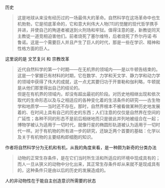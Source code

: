 历史
> 这是地球从来没有经历过的一场最伟大的革命。自然科学在这场革命中也生机勃勃，它是彻底革命的，它和意大利伟大人物[11]的觉醒的现代哲学携手并进，并使自己的殉道者被送到火刑场和牢狱。值得注意的是，新教徒同天主教徒一道竞相迫害他们。前者烧死了塞尔维特，后者烧死了乔尔丹诺·布鲁诺。这是一个需要巨人并且产生了巨人的时代，那是一些在学识、精神和性格方面的巨人。  

这里说的是 文艺复兴 和 宗教改革
> 近代自然科学的第一个时期——在无机界的领域内——是以牛顿告结束的。这是一个掌握已有材料的时期，它在数学、力学和天文学、静力学和动力学的领域中获得了伟大的成就，这一点尤其要归功于开普勒和伽利略，牛顿就是从他们那里得出自己的结论的。  
> 但是在有机界的领域内，却没有超出最初的阶段。对历史地相继出现和依次取代的生命形态以及与之相适应的各种变化着的生活条件的研究——古生物学和地质学——当时还不存在。那时，自然界根本不被看做某种历史地发展着的、在时间上具有自己的历史的东西；人们注意的仅仅是自然界在空间的广延性；各种不同的形态不是前后相继地而只是彼此并列地被组合在一起；博物学被认为适用于一切时代，就像行星的椭圆形轨道被认为适用于一切时代一样。对于有机物的所有进一步的研究，还缺乏两个首要的基础：化学以及关于有机物的主要结构即细胞的知识。  

作者将自然科学分为无机和有机，从我的角度来看，是一种颇为新奇的分类办法
> 动物的正常生存条件，是在它们当时所生活和所适应的环境中现成具有的；而人一旦从狭义的动物中分化出来，其正常生存条件却从来就不是现成具有的，这种条件只是由以后的历史的发展造成的。  

人的非动物性在于能自主创造意识所需要的状态